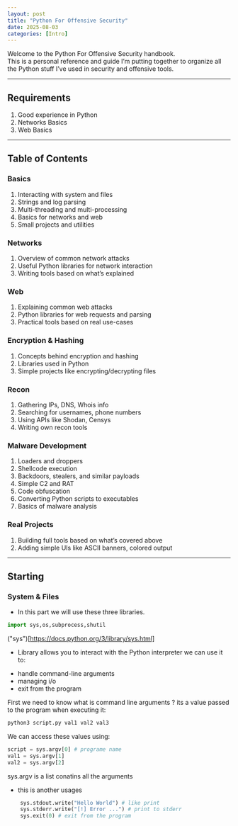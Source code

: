 ```yaml
---
layout: post
title: "Python For Offensive Security"
date: 2025-08-03
categories: [Intro]
---
```


Welcome to the Python For Offensive Security handbook.  
This is a personal reference and guide I’m putting together to organize all the Python stuff I’ve used in security and offensive tools.

---

## Requirements

1. Good experience in Python 
2. Networks Basics
3. Web Basics

---

## Table of Contents

### Basics

1. Interacting with system and files  
2. Strings and log parsing  
3. Multi-threading and multi-processing  
4. Basics for networks and web  
5. Small projects and utilities  

### Networks

1. Overview of common network attacks  
2. Useful Python libraries for network interaction  
3. Writing tools based on what’s explained  

### Web 

1. Explaining common web attacks  
2. Python libraries for web requests and parsing  
3. Practical tools based on real use-cases  

### Encryption & Hashing

1. Concepts behind encryption and hashing  
2. Libraries used in Python  
3. Simple projects like encrypting/decrypting files  

### Recon

1. Gathering IPs, DNS, Whois info  
2. Searching for usernames, phone numbers  
3. Using APIs like Shodan, Censys  
4. Writing own recon tools

### Malware Development

1. Loaders and droppers  
2. Shellcode execution  
3. Backdoors, stealers, and similar payloads  
4. Simple C2 and RAT  
5. Code obfuscation
6. Converting Python scripts to executables  
7. Basics of malware analysis  

### Real Projects

1. Building full tools based on what’s covered above  
2. Adding simple UIs like ASCII banners, colored output

---

## Starting

### System & Files 

- In this part we will use these three libraries.

```python
import sys,os,subprocess,shutil
```

("sys")[https://docs.python.org/3/library/sys.html]
- Library allows you to interact with the Python interpreter we can use it to:
* handle command-line arguments
* managing i/o
* exit from the program

First we need to know what is command line arguments ?
its a value passed to the program when executing it:

```bash
python3 script.py val1 val2 val3
```
We can access these values using:
```python
script = sys.argv[0] # programe name
val1 = sys.argv[1] 
val2 = sys.argv[2]
```
sys.argv is a list conatins all the arguments

- this is another usages
```python
    sys.stdout.write("Hello World") # like print
    sys.stderr.write("[!] Error ...") # print to stderr
    sys.exit(0) # exit from the program
    
